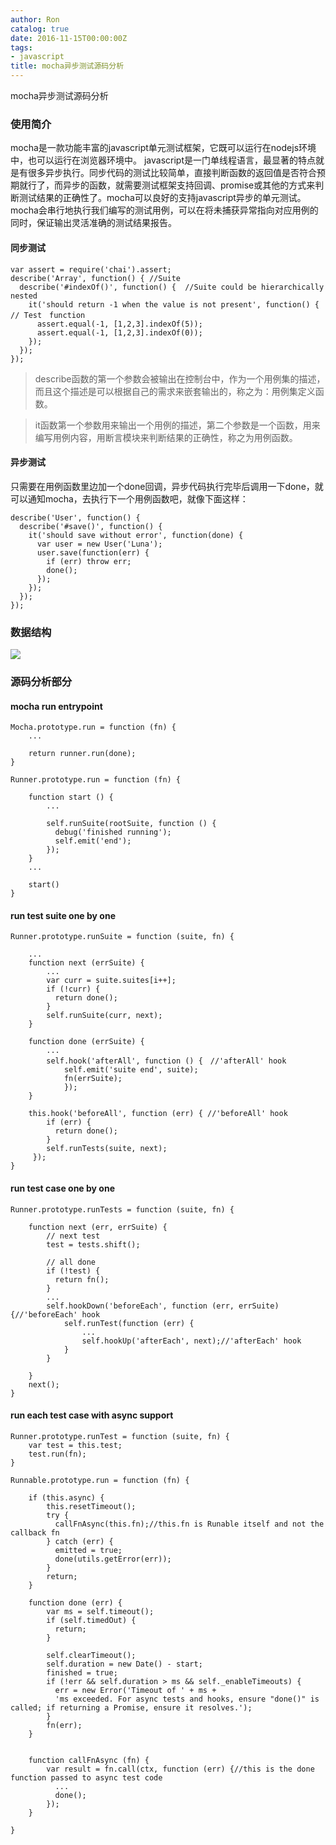 ```yaml
---
author: Ron
catalog: true
date: 2016-11-15T00:00:00Z
tags:
- javascript
title: mocha异步测试源码分析
---
```


mocha异步测试源码分析
<!--more-->

### 使用简介

mocha是一款功能丰富的javascript单元测试框架，它既可以运行在nodejs环境中，也可以运行在浏览器环境中。
javascript是一门单线程语言，最显著的特点就是有很多异步执行。同步代码的测试比较简单，直接判断函数的返回值是否符合预期就行了，而异步的函数，就需要测试框架支持回调、promise或其他的方式来判断测试结果的正确性了。mocha可以良好的支持javascript异步的单元测试。mocha会串行地执行我们编写的测试用例，可以在将未捕获异常指向对应用例的同时，保证输出灵活准确的测试结果报告。


#### 同步测试

```
var assert = require('chai').assert;
describe('Array', function() { //Suite
  describe('#indexOf()', function() {  //Suite could be hierarchically nested
    it('should return -1 when the value is not present', function() { // Test　function
      assert.equal(-1, [1,2,3].indexOf(5));
      assert.equal(-1, [1,2,3].indexOf(0));
    });
  });
});
```

> describe函数的第一个参数会被输出在控制台中，作为一个用例集的描述，而且这个描述是可以根据自己的需求来嵌套输出的，称之为：用例集定义函数。

> it函数第一个参数用来输出一个用例的描述，第二个参数是一个函数，用来编写用例内容，用断言模块来判断结果的正确性，称之为用例函数。

#### 异步测试

只需要在用例函数里边加一个done回调，异步代码执行完毕后调用一下done，就可以通知mocha，去执行下一个用例函数吧，就像下面这样：

```
describe('User', function() {
  describe('#save()', function() {
    it('should save without error', function(done) {
      var user = new User('Luna');
      user.save(function(err) {
        if (err) throw err;
        done();
      });
    });
  });
});
```

### 数据结构

![](/blog/img/mocha-data-structure.png)

### 源码分析部分

#### mocha run entrypoint

```
Mocha.prototype.run = function (fn) {
	...

	return runner.run(done);
}

Runner.prototype.run = function (fn) {

	function start () {
		...

	    self.runSuite(rootSuite, function () {
	      debug('finished running');
	      self.emit('end');
	    });
	}
	...

	start()	
}
```

#### run test suite one by one

```
Runner.prototype.runSuite = function (suite, fn) {
	
	...
	function next (errSuite) {
		...
		var curr = suite.suites[i++];
	    if (!curr) {
	      return done();
	    }
	    self.runSuite(curr, next);
	}

	function done (errSuite) {
		...
		self.hook('afterAll', function () {　//'afterAll' hook
	        self.emit('suite end', suite);
	        fn(errSuite);
	    	});
	}

	this.hook('beforeAll', function (err) { //'beforeAll' hook
	    if (err) {
	      return done();
	    }
	    self.runTests(suite, next);
	 });
}
```

#### run test case one by one

```
Runner.prototype.runTests = function (suite, fn) {

	function next (err, errSuite) {
		// next test
	    test = tests.shift();

	    // all done
	    if (!test) {
	      return fn();
	    }
		...
	    self.hookDown('beforeEach', function (err, errSuite) {//'beforeEach' hook
			self.runTest(function (err) {
				...
				self.hookUp('afterEach', next);//'afterEach' hook
			}
	    }

	}
	next();
}
```

#### run each test case with async support

```
Runner.prototype.runTest = function (suite, fn) {
	var test = this.test;
	test.run(fn);
}

Runnable.prototype.run = function (fn) {

	if (this.async) {
		this.resetTimeout();
		try {
	      callFnAsync(this.fn);//this.fn is Runable itself and not the callback fn
	    } catch (err) {
	      emitted = true;
	      done(utils.getError(err));
	    }
	    return;
	}

	function done (err) {
		var ms = self.timeout();
	    if (self.timedOut) {
	      return;
	    }

	    self.clearTimeout();
	    self.duration = new Date() - start;
	    finished = true;
	    if (!err && self.duration > ms && self._enableTimeouts) {
	      err = new Error('Timeout of ' + ms +
	      'ms exceeded. For async tests and hooks, ensure "done()" is called; if returning a Promise, ensure it resolves.');
	    }
	    fn(err);
	}


	function callFnAsync (fn) {
	    var result = fn.call(ctx, function (err) {//this is the done function passed to async test code
	      ...
	      done();
	    });
	}

}
```


